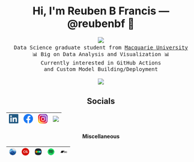 <p align="center">
	<h1 align="center">Hi, I'm Reuben B Francis — @reubenbf 👋</h1>
</p>

<p align="center">
	<img src="https://i.imgur.com/SrExpSG.gif" width="240px">
	<samp>
		<br>Data Science graduate student from <a href="https://www.mq.edu.au/">Macquarie University</a>
		<br>📊 Big on Data Analysis and Visualization 📊
		<br>Currently interested in GitHub Actions
		<br>and Custom Model Building/Deployment
		<br><br>
		<img src="https://github-readme-stats.vercel.app/api?username=reubenbf&show_icons=true&hide_border=true&theme=dark&count_private=true" width="400px">
		<br>
  </samp>
</p>

<p align="center">
	<h2 align="center">Socials</h2>
</p>

<a href=https://www.linkedin.com/in/reubenbf/><img src="https://raw.githubusercontent.com/reubenbf/reubenbf/master/images/linkedin.png" width=25px></a>|<a href=https://www.facebook.com/reuben.francis><img src="https://raw.githubusercontent.com/reubenbf/reubenbf/master/images/facebook.webp" width=25px></a>|<a href=https://www.instagram.com/reuben.francis/><img src="https://raw.githubusercontent.com/reubenbf/reubenbf/master/images/instagram.png" width=25px></a>|<a href=http://reubenbf.github.io/Reuben_Portfolio/><img src="https://img.shields.io/badge/PORTFOLIO-lightgrey.svg"></a>
-:|:-:|:-:|:-

<p align="center">
	<h4 align="center">Miscellaneous</h4>
</p>

<a href=https://rateyourmusic.com/~reubenfrancis><img src="https://raw.githubusercontent.com/reubenbf/reubenbf/master/images/rym.png" width=20px></a>|<a href=https://www.last.fm/user/reuben_francis><img src="https://raw.githubusercontent.com/reubenbf/reubenbf/master/images/lastfm.png" width=20px></a>|<a href=https://letterboxd.com/reuben_francis/><img src="https://raw.githubusercontent.com/reubenbf/reubenbf/master/images/letterboxd.png" width=20px></a>|<a href=https://open.spotify.com/user/12186141937><img src="https://raw.githubusercontent.com/reubenbf/reubenbf/master/images/spotify.png" width=20px></a>|<a href=https://bandcamp.com/reubenbf><img src="https://raw.githubusercontent.com/reubenbf/reubenbf/master/images/bandcamp.png" width=20px></a>
-:|:-:|:-:|:-:|:-

